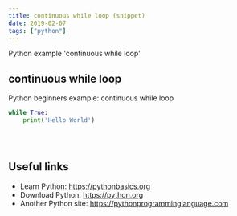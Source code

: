 ```yaml
---
title: continuous while loop (snippet)
date: 2019-02-07
tags: ["python"]
---
```

Python example 'continuous while loop'


## continuous while loop

Python beginners example: continuous while loop

```python
while True:
    print('Hello World')


    


```

## Useful links

- Learn Python: https://pythonbasics.org
- Download Python: https://python.org
- Another Python site: https://pythonprogramminglanguage.com
